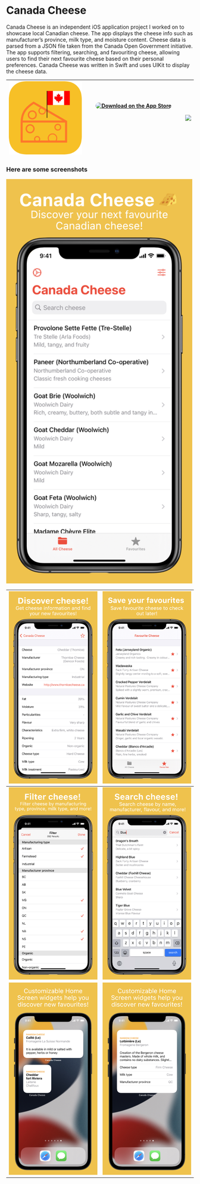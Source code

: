 #  Canada Cheese

Canada Cheese is an independent iOS application project I worked on to showcase local Canadian cheese. The app displays the cheese info such as manufacturer’s province, milk type, and moisture content. Cheese data is parsed from a JSON file taken from the Canada Open Government initiative. The app supports filtering, searching, and favouriting cheese, allowing users to find their next favourite cheese based on their personal preferences. Canada Cheese was written in Swift and uses UIKit to display the cheese data. 

| <img src="Screenshots/canada-cheese.png" alt="App icon" width="200"/> | <a href="https://apps.apple.com/ca/app/canada-cheese/id1582825453?itsct=apps_box_badge&amp;itscg=30200" style="display: inline-block; overflow: hidden; border-top-left-radius: 13px; border-top-right-radius: 13px; border-bottom-right-radius: 13px; border-bottom-left-radius: 13px; width: 250px; height: 83px;"><img src="https://tools.applemediaservices.com/api/badges/download-on-the-app-store/black/en-us?size=250x83&amp;releaseDate=1630368000&h=50f32ab21baa0bd4185489dee81a812f" alt="Download on the App Store" style="border-top-left-radius: 13px; border-top-right-radius: 13px; border-bottom-right-radius: 13px; border-bottom-left-radius: 13px; width: 250px; height: 83px;"></a> | <img src="https://tools-qr-production.s3.amazonaws.com/output/apple-toolbox/e4425d2336d9e44a9a721818d418ca00/5ac231b89325dc66e161bd23f789aead.png" width="200"> |
| - | - | - |

### Here are some screenshots
<img src="Screenshots/Canada Cheese screenshots.001.jpeg" alt="Homescreen" width="500"/>

| <img src="Screenshots/Canada Cheese screenshots.003.jpeg" alt="View cheese" width="450"/> | <img src="Screenshots/Canada Cheese screenshots.002.jpeg" alt="Favourites" width="450"/> |
| ------------- |---------------|
| <img src="Screenshots/Canada Cheese screenshots.004.jpeg" alt="Filtering" width="450"/> | <img src="Screenshots/Canada Cheese screenshots.005.jpeg" alt="Searching" width="450"/> |
| <img src="Screenshots/Canada Cheese screenshots.006.jpeg" alt="Filtering" width="450"/> | <img src="Screenshots/Canada Cheese screenshots.007.jpeg" alt="Searching" width="450"/> |
